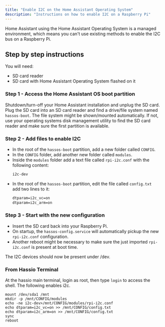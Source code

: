 ```yaml
---
title: "Enable I2C on the Home Assistant Operating System"
description: "Instructions on how to enable I2C on a Raspberry Pi"
---
```


Home Assistant using the Home Assistant Operating System is a managed environment, which means you can't use existing methods to enable the I2C bus on a Raspberry Pi.

## Step by step instructions

You will need:

- SD card reader
- SD card with Home Assistant Operating System flashed on it

### Step 1 - Access the Home Assistant OS boot partition

Shutdown/turn-off your Home Assistant installation and unplug the SD card.
Plug the SD card into an SD card reader and find a drive/file system named
`hassos-boot`. The file system might be shown/mounted automatically. If not,
use your operating systems disk management utility to find the SD card reader
and make sure the first partition is available.

### Step 2 - Add files to enable I2C

- In the root of the `hassos-boot` partition, add a new folder called `CONFIG`.
- In the `CONFIG` folder, add another new folder called `modules`.
- Inside the `modules` folder add a text file called `rpi-i2c.conf` with the following content:
  ```txt
  i2c-dev
  ```
- In the root of the `hassos-boot` partition, edit the file called `config.txt` add two lines
  to it:
  ```txt
  dtparam=i2c_vc=on
  dtparam=i2c_arm=on
  ```

### Step 3 - Start with the new configuration

- Insert the SD card back into your Raspberry Pi.
- On startup, the `hassos-config.service` will automatically pickup the new
  `rpi-i2c.conf` configuration.
- Another reboot might be necessary to make sure the just imported `rpi-i2c.conf` is
  present at boot time.

The I2C devices should now be present under /dev.


### From Hassio Terminal

At the hassio main terminal, login as root, then type `login` to access the shell. The following enables i2c. 
```
mount /dev/sda1 /mnt
mkdir -p /mnt/CONFIG/modules
echo -ne i2c-dev>/mnt/CONFIG/modules/rpi-i2c.conf
echo dtparam=i2c_vc=on >> /mnt/CONFIG/config.txt
echo dtparam=i2c_arm=on >> /mnt/CONFIG/config.txt
sync
reboot
```
